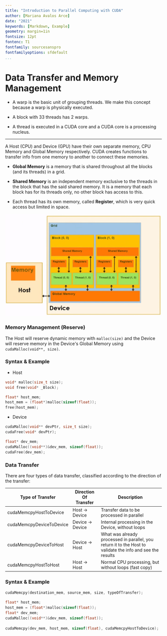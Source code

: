```yaml
---
title: "Introduction to Parallel Computing with CUDA"
author: [Mariana Avalos Arce]
date: "2021"
keywords: [Markdown, Example]
geometry: margin=1in
fontsize: 12pt
fontenc: T1
fontfamily: sourcesanspro  
fontfamilyoptions: sfdefault
...
```


# Data Transfer and Memory Management

- A warp is the basic unit of grouping threads. We make this concept because a warp is physically executed.

- A block with 33 threads has 2 warps.

- A thread is executed in a CUDA core and a CUDA core is a processing nucleus.

---

A Host (CPU) and Device (GPU) have their own separate memory, CPU Memory and Global Memory respectively. CUDA creates functions to transfer info from one memory to another to connect these memories.

- **Global Memory** is a memory that is shared throughout all the blocks (and its threads) in a grid.

- **Shared Memory** is an independent memory exclusive to the threads in the block that has the said shared memory. It is a memory that each block has for its threads only, no other block has access to this.

- Each thread has its own memory, called **Register**, which is very quick access but limited in space.

![Image](res/mem_diag.png)<br />

### Memory Management (Reserve)

The Host will reserve dynamic memory with `malloc(size)` and the Device will reserve memory in the Device's Global Memory using `cudaMalloc(void**, size)`.

### Syntax & Example

- Host 

```c++
void* malloc(size_t size);
void free(void* _Block);
```

```c++
float* host_mem;
host_mem = (float*)malloc(sizeof(float));
free(host_mem);
```

- Device

```c++
cudaMalloc(void** devPtr, size_t size);
cudaFree(void* devPtr);
```

```c++
float* dev_mem;
cudaMalloc((void**)&dev_mem, sizeof(float));
cudaFree(dev_mem);
```

### Data Transfer

There are four types of data transfer, classified according to the direction of the transfer:

Type of Transfer | Direction Of Transfer | Description |
| ---- | ---- | ---- |
| cudaMemcpyHostToDevice | Host -> Device | Transfer data to be processed in parallel |
| cudaMemcpyDeviceToDevice | Device -> Device | Internal processing in the Device, without loops |
| cudaMemcpyDeviceToHost | Device -> Host | What was already processed in parallel, you return it to the Host to validate the info and see the results |
| cudaMemcpyHostToHost | Host -> Host | Normal CPU processing, but without loops (fast copy) |

### Syntax & Example

```c++
cudaMemcpy(destination_mem, source_mem, size, typeOfTransfer);
```

```c++
float* host_mem;
host_mem = (float*)malloc(sizeof(float));
float* dev_mem;
cudaMalloc((void**)&dev_mem, sizeof(float));

cudaMemcpy(dev_mem, host_mem, sizeof(float), cudaMemcpyHostToDevice);
```